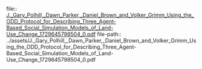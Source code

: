 file:: [J._Gary_Polhill,_Dawn_Parker,_Daniel_Brown_and_Volker_Grimm_Using_the_ODD_Protocol_for_Describing_Three_Agent-Based_Social_Simulation_Models_of_Land-Use_Change_1729645798504_0.pdf](../assets/J._Gary_Polhill,_Dawn_Parker,_Daniel_Brown_and_Volker_Grimm_Using_the_ODD_Protocol_for_Describing_Three_Agent-Based_Social_Simulation_Models_of_Land-Use_Change_1729645798504_0.pdf)
file-path:: ../assets/J._Gary_Polhill,_Dawn_Parker,_Daniel_Brown_and_Volker_Grimm_Using_the_ODD_Protocol_for_Describing_Three_Agent-Based_Social_Simulation_Models_of_Land-Use_Change_1729645798504_0.pdf

